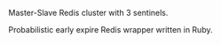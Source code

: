 Master-Slave Redis cluster with 3 sentinels.

Probabilistic early expire Redis wrapper written in Ruby.
